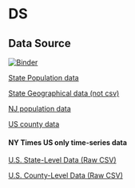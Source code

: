 # DS
## Data Source
[![Binder](https://mybinder.org/badge_logo.svg)](https://mybinder.org/v2/gh/fm75/DS/master?urlpath=lab)

[State Population data](
https://www2.census.gov/programs-surveys/popest/datasets/2010-2019/state/detail/SCPRC-EST2019-18+POP-RES.csv)

[State Geographical data (not csv)](https://www.census.gov/geographies/reference-files/2010/geo/state-area.html)

[NJ population data](https://www.newjersey-demographics.com/counties_by_population)

[US county data](https://www2.census.gov/programs-surveys/popest/datasets/2010-2019/counties/totals/co-est2019-alldata.csv)

#### NY Times US only time-series data

[ U.S. State-Level Data (Raw CSV)](https://raw.githubusercontent.com/nytimes/covid-19-data/master/us-states.csv)

[ U.S. County-Level Data (Raw CSV) ](https://raw.githubusercontent.com/nytimes/covid-19-data/master/us-counties.csv)
